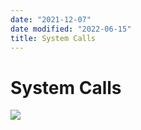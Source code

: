 ```yaml
---
date: "2021-12-07"
date modified: "2022-06-15"
title: System Calls
---
```


# System Calls
![](https://i.imgur.com/BquGUNR.png)

